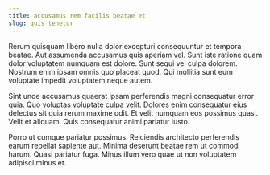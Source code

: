 ```yaml
---
title: accusamus rem facilis beatae et
slug: quis tenetur
---
```


Rerum quisquam libero nulla dolor excepturi consequuntur et tempora beatae. Aut assumenda accusamus quis aperiam vel. Sunt iste ratione quam dolor voluptatem numquam est dolore. Sunt sequi vel culpa dolorem. Nostrum enim ipsam omnis quo placeat quod. Qui mollitia sunt eum voluptate impedit voluptatem neque autem.

Sint unde accusamus quaerat ipsam perferendis magni consequatur error quia. Quo voluptas voluptate culpa velit. Dolores enim consequatur eius delectus sit quia rerum maxime odit. Et velit numquam eos possimus quasi. Velit et aliquam. Quis consequatur animi pariatur iusto.

Porro ut cumque pariatur possimus. Reiciendis architecto perferendis earum repellat sapiente aut. Minima deserunt beatae rem ut commodi harum. Quasi pariatur fuga. Minus illum vero quae ut non voluptatem adipisci minus et.
